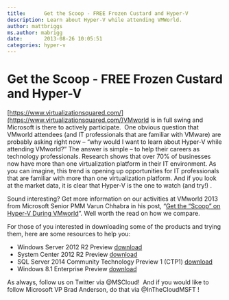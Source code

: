 ```yaml
---
title:      Get the Scoop - FREE Frozen Custard and Hyper-V
description: Learn about Hyper-V while attending VMWorld. 
author: mattbriggs
ms.author: mabrigg
date:       2013-08-26 10:05:51
categories: hyper-v
---
```

# Get the Scoop - FREE Frozen Custard and Hyper-V

<!-- [![](https://msdnshared.blob.core.windows.net/media/TNBlogsFS/prod.evol.blogs.technet.com/CommunityServer.Blogs.Components.WeblogFiles/00/00/00/50/45/6663.custard%20truck.jpg)] -->
[https://www.virtualizationsquared.com/](https://www.virtualizationsquared.com/)VMworld is in full swing and Microsoft is there to actively participate.  One obvious question that VMworld attendees (and IT professionals that are familiar with VMware) are probably asking right now – “why would I want to learn about Hyper-V while attending VMworld?” The answer is simple – to help their careers as technology professionals. Research shows that over 70% of businesses now have more than one virtualization platform in their IT environment. As you can imagine, this trend is opening up opportunities for IT professionals that are familiar with more than one virtualization platform. And if you look at the market data, it is clear that Hyper-V is the one to watch (and try!) .

Sound interesting? Get more information on our activities at VMworld 2013 from Microsoft Senior PMM Varun Chhabra in his post, “[Get the “Scoop” on Hyper-V During VMworld](http://blogs.technet.com/b/windowsserver/archive/2013/08/26/get-the-scoop-on-hyper-v-during-vmworld.aspx)”. Well worth the read on how we compare.

For those of you interested in downloading some of the products and trying them, here are some resources to help you:

  * Windows Server 2012 R2 Preview [download](https://technet.microsoft.com/evalcenter/dn205286.aspx)
  * System Center 2012 R2 Preview [download](https://technet.microsoft.com/evalcenter/dn205295)
  * SQL Server 2014 Community Technology Preview 1 (CTP1) [download](https://technet.microsoft.com/evalcenter/dn205290.aspx)
  * Windows 8.1 Enterprise Preview [download](https://technet.microsoft.com/windows/hh771457.aspx?ocid=wc-blog-wfyb)



As always, follow us on Twitter via @MSCloud!  And if you would like to follow Microsoft VP Brad Anderson, do that via @InTheCloudMSFT !
